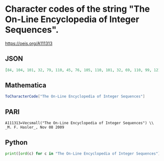 # Character codes of the string "The On\-Line Encyclopedia of Integer Sequences"\.
https://oeis.org/A111313
## JSON
```JSON
[84, 104, 101, 32, 79, 110, 45, 76, 105, 110, 101, 32, 69, 110, 99, 121, 99, 108, 111, 112, 101, 100, 105, 97, 32, 111, 102, 32, 73, 110, 116, 101, 103, 101, 114, 32, 83, 101, 113, 117, 101, 110, 99, 101, 115]
```
## Mathematica
```Mathematica
ToCharacterCode["The On-Line Encyclopedia of Integer Sequences"]
```
## PARI
```PARI
A111313=Vecsmall("The On-Line Encyclopedia of Integer Sequences") \\ _M. F. Hasler_, Nov 08 2009
```
## Python
```Python
print([ord(c) for c in "The On-Line Encyclopedia of Integer Sequences"]) # _Michael S. Branicky_, Aug 17 2022
```
